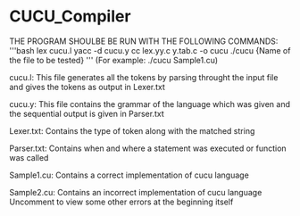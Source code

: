 # CUCU_Compiler
THE PROGRAM SHOULBE BE RUN WITH THE FOLLOWING COMMANDS:
'''bash
lex cucu.l
yacc -d cucu.y
cc lex.yy.c y.tab.c -o cucu
./cucu {Name of the file to be tested}
'''
(For example: ./cucu Sample1.cu)
  
cucu.l:
This file generates all the tokens by parsing throught the input file and gives the tokens as output in Lexer.txt

cucu.y:
This file contains the grammar of the language which was given and the sequential output is given in Parser.txt

Lexer.txt:
Contains the type of token along with the matched string

Parser.txt:
Contains when and where a statement was executed or function was called

Sample1.cu:
Contains a correct implementation of cucu language

Sample2.cu:
Contains an incorrect implementation of cucu language
Uncomment to view some other errors at the beginning itself
